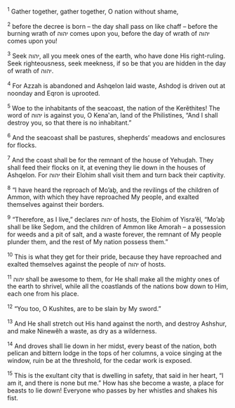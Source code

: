 <sup>1</sup> Gather together, gather together, O nation without shame,

<sup>2</sup> before the decree is born – the day shall pass on like chaff – before the burning wrath of יהוה comes upon you, before the day of wrath of יהוה comes upon you!

<sup>3</sup> Seek יהוה, all you meek ones of the earth, who have done His right-ruling. Seek righteousness, seek meekness, if so be that you are hidden in the day of wrath of יהוה.

<sup>4</sup> For Azzah is abandoned and Ashqelon laid waste, Ashdoḏ is driven out at noonday and Eqron is uprooted.

<sup>5</sup> Woe to the inhabitants of the seacoast, the nation of the Kerĕthites! The word of יהוה is against you, O Kena‛an, land of the Philistines, “And I shall destroy you, so that there is no inhabitant.”

<sup>6</sup> And the seacoast shall be pastures, shepherds’ meadows and enclosures for flocks.

<sup>7</sup> And the coast shall be for the remnant of the house of Yehuḏah. They shall feed their flocks on it, at evening they lie down in the houses of Ashqelon. For יהוה their Elohim shall visit them and turn back their captivity.

<sup>8</sup> “I have heard the reproach of Mo’aḇ, and the revilings of the children of Ammon, with which they have reproached My people, and exalted themselves against their borders.

<sup>9</sup> “Therefore, as I live,” declares יהוה of hosts, the Elohim of Yisra’ĕl, “Mo’aḇ shall be like Seḏom, and the children of Ammon like Amorah – a possession for weeds and a pit of salt, and a waste forever, the remnant of My people plunder them, and the rest of My nation possess them.”

<sup>10</sup> This is what they get for their pride, because they have reproached and exalted themselves against the people of יהוה of hosts.

<sup>11</sup> יהוה shall be awesome to them, for He shall make all the mighty ones of the earth to shrivel, while all the coastlands of the nations bow down to Him, each one from his place.

<sup>12</sup> “You too, O Kushites, are to be slain by My sword.”

<sup>13</sup> And He shall stretch out His hand against the north, and destroy Ashshur, and make Ninewĕh a waste, as dry as a wilderness.

<sup>14</sup> And droves shall lie down in her midst, every beast of the nation, both pelican and bittern lodge in the tops of her columns, a voice singing at the window, ruin be at the threshold, for the cedar work is exposed.

<sup>15</sup> This is the exultant city that is dwelling in safety, that said in her heart, “I am it, and there is none but me.” How has she become a waste, a place for beasts to lie down! Everyone who passes by her whistles and shakes his fist.

